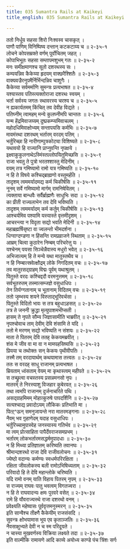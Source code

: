 ```yaml
---
title: 035 Sumantra Rails at Kaikeyi
title_english: 035 Sumantra Rails at Kaikeyi

---
```

ततो निर्धूय सहसा शिरो निःश्वस्व चासकृत् ।  
पाणौ पाणिम् विनिष्पिष्य दन्तान् कटकटाय्य च ॥ २-३५-१  
लोचने कोपसम्रक्ते वर्णम् पूर्वोचितम् जहत् ।  
कोपाभिभूतः सहसा सम्तापमशुभम् गतः ॥ २-३५-२  
मनः समीक्षमाणश्च सूतो दशरथस्य सः ।  
कम्पयन्निव कैकेय्या हृदयम् वाक्छरैश्शितैः ॥ २-३५-३  
वाक्यवज्रैरनुपमैर्निर्भिन्दन्निव चाशुगैः ।  
कैकेय्या सर्वमर्माणि सुमन्त्रः प्रत्यभाषत ॥ २-३५-४  
यश्यास्तव पतिस्त्यक्तोराजा दशरथः स्वयम् ।  
भर्ता सर्वस्य जगतः स्थावरस्य चरश्य च ॥ २-३५-५  
न ह्यकार्यतमम् किंचित् तव देवीह विद्यते ।  
पतिघ्नीम् त्वामहम् मन्ये कुलघ्नीमपि चान्ततः ॥ २-३५-६  
यन्म हेंद्रमिवाजय्यम् दुष्प्रकम्प्यमिवाचलम् ।  
महोदधिमिवाक्षोभ्यम् सन्तापयसि कर्मभिः ॥ २-३५-७  
मावमंस्था दशरथम् भर्तारम् वरदम् पतिम् ।  
भर्तुरिच्छा हि नारीणाम्पुत्रकोट्या विशिष्यते ॥ २-३५-८  
यथावयो हि राज्यानि प्राप्नुवन्ति नृपक्षये ।  
इक्ष्वाकुकुलनाथेऽस्मिंस्तल्लोपयितुमिच्छसि ॥ २-३५-९  
राजा भवतु ते पुत्रो भरतश्शास्तु मेदिनीम् ।  
वयम् तत्र गमिष्यामो रामो यत्र गमिष्यति ॥ २-३५-१०  
न हि ते विषये कश्चिद्ब्राह्मणो वस्तुमर्हति ।  
तादृशम् त्वममर्यादमद्य कर्म चिकीर्षसि ॥ २-३५-११  
नूनम् सर्वे गमिष्यामो मार्गम् रामनिषेवितम् ।  
त्यक्ताया बान्धवैः सर्वैर्ब्राह्मणैः साधुभिः सदा ॥ २-३५-१२  
का प्रीती राज्यलाभेन तव देवि भविष्यति ।  
तादृशम् त्वममर्यादम् कर्म कर्तुम् चिकीर्षसि ॥ २-३५-१३  
आश्चर्यमिव पश्यामि यस्यास्ते वृत्तमीदृशम् ।  
आचरन्त्या न विदृता सद्यो भवति मेदिनी ॥ २-३५-१४  
महाब्रह्मर्षिसृष्टा वा ज्वलन्तो भीमदर्शना ।  
धिग्वाग्दण्डणा न हिंसन्ति रामप्रव्राजने स्थिताम् ॥ २-३५-१५  
आम्रम् चित्वा कुठारेन निम्बम् परिचरेत्तु यः ।  
यश्चेनम् पयसा सिञ्चेन्नैवास्य मधुरो भवेत् ॥ २-३५-१६  
अभिजात्यम् हि ते मन्ये यथा मातुस्तथैव च ।  
न हि निम्बात्स्रवेत्क्षौद्रम् लोके निगदितम् वचः ॥ २-३५-१७  
तव मातुरसद्ग्राहम् विद्मः पूर्वम् यथाश्रुतम् ।  
पितुस्ते वरदः कश्चिद्ददौ वरमनुत्तमम् ॥ २-३५-१८  
सर्वभूतरुतम् तस्मात्सम्जज्ञे वसुधाधिपः ।  
तेन तिर्यग्गतानाम् च भूतानाम् विदितम् वचः ॥ २-३५-१९  
ततो जृम्भस्य शयने विरुताद्भूरिवर्चसा ।  
पितुस्ते विदितो भावः स तत्र बहुधाऽहसत् ॥ २-३५-२०  
तत्र ते जननी क्रुद्धा मृत्युपाशमभीप्सती ।  
हासम् ते नृपते सौम्य जिज्ञासामीति भाब्रवीत् ॥ २-३५-२१  
नृपश्चोवाच ताम् देवीम् देवि शंसामि ते यदि ।  
ततो मे मरणम् सद्यो भविष्यति न संशयः ॥ २-३५-२२  
माता ते पितरम् देवि ततह् केकयमब्रवीत् ।  
शंस मे जीव वा मा वा न मामपहसिष्यसि ॥ २-३५-२३  
प्रियया च तथोक्तः सन् केकयः पृथीवीपतिः ।  
तस्मै तम् वरदायार्थम् कथयामास तत्त्वतः ॥ २-३५-२४  
ततः स वरदह् साधु राजानम् प्रत्यभाषत ।  
म्रियताम् ध्वंसताम् वेयम् मा कृथास्त्वम् महीपते ॥ २-३५-२५  
स तच्छ्रुत्वा वचस्तस्य प्रसन्नमनसो नृपः ।  
मातरम् ते निरस्याशु विजहार कुबेरवत् ॥ २-३५-२६  
तथा त्वमपि राजानम् दुर्जनाचरिते पथि ।  
असद्ग्राहमिमम् मोहात्कुरुषे पापदर्शिनि ॥ २-३५-२७  
सत्यश्चाद्य प्रवादोऽयम् लौकिकः प्रतिभाति मा ।  
पित्ऱ्^ऊन् समनुजायन्ते नरा मातरमङ्गनाः ॥ २-३५-२८  
नैवम् भव ग़ृहाणेदम् यदाह वसुधाधिपः ।  
भर्तुरिच्चामुपास्वेह जनस्यास्य गतिर्भव ॥ २-३५-२९  
मा त्वम् प्रोत्साहिता पापैर्देवराजसमप्रभम् ।  
भर्तारम् लोकभर्तारमसद्धर्ममुपादधाः ॥ २-३५-३०  
न हि मिथ्या प्रतिज्ञातम् करिष्यति तवानघः ।  
श्रीमान्दशरथो राजा देवि राजीवलोचनः ॥ २-३५-३१  
ज्येष्ठो वदान्यः कर्मण्यः स्वधर्मपरिरक्षिता ।  
रक्षिता जीवलोकस्य बली रामोऽभिषिच्यताम् ॥ २-३५-३२  
परिवादो हि ते देवि महान्लोके चरिष्यति ।  
यदि रामो वनम् याति विहाय पितरम् नृपम् ॥ २-३५-३३  
स राज्यम् राघवः पातु भवत्वम् विगतज्वरा ।  
न हि ते राघवादन्यः क्षमः पुरवरे वसेत् ॥ २-३५-३४  
रामे हि यौवराज्यस्थे राजा दशरथो वनम् ।  
प्रवेक्ष्यति महेष्वासः पूर्ववृत्तमनुस्मरन् ॥ २-३५-३५  
इति सान्वैश्च तीक्ष्णै कैकेयीम् राजसंसदि ।  
सुवन्त्रः क्षोभयामास भूय एव कृताञ्जलिः ॥ २-३५-३६  
नैवसाक्षुभ्यते देवी न च स्म परिदूयते ।  
न चास्या मुखवर्णस्य विक्रिया लक्ष्यते तदा ॥ २-३५-३७  
इति वाल्मीकि रामायणे आदि काव्ये अयोध्य काण्डे पंच त्रिंशः सर्गः
